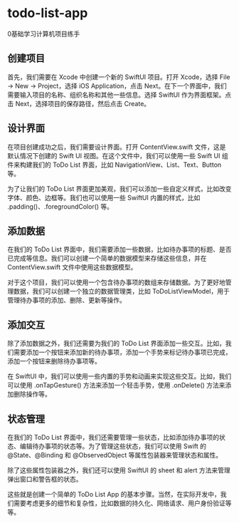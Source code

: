 # todo-list-app
0基础学习计算机项目练手

## 创建项目
首先，我们需要在 Xcode 中创建一个新的 SwiftUI 项目。打开 Xcode，选择 File -> New -> Project，选择 iOS Application，点击 Next。在下一个界面中，我们需要输入项目的名称、组织名称和其他一些信息。选择 SwiftUI 作为界面框架。点击 Next，选择项目的保存路径，然后点击 Create。

## 设计界面
在项目创建成功之后，我们需要设计界面。打开 ContentView.swift 文件，这是默认情况下创建的 Swift UI 视图。在这个文件中，我们可以使用一些 Swift UI 组件来构建我们的 ToDo List 界面，比如 NavigationView、List、Text、Button 等。

为了让我们的 ToDo List 界面更加美观，我们可以添加一些自定义样式，比如改变字体、颜色、边框等。我们也可以使用一些 SwiftUI 内置的样式，比如 .padding()、.foregroundColor() 等。

## 添加数据
在我们的 ToDo List 界面中，我们需要添加一些数据，比如待办事项的标题、是否已完成等信息。我们可以创建一个简单的数据模型来存储这些信息，并在 ContentView.swift 文件中使用这些数据模型。

对于这个项目，我们可以使用一个包含待办事项的数组来存储数据。为了更好地管理数据，我们可以创建一个独立的数据管理类，比如 ToDoListViewModel，用于管理待办事项的添加、删除、更新等操作。

## 添加交互
除了添加数据之外，我们还需要为我们的 ToDo List 界面添加一些交互。比如，我们需要添加一个按钮来添加新的待办事项，添加一个手势来标记待办事项已完成，添加一个按钮来删除待办事项等。

在 SwiftUI 中，我们可以使用一些内置的手势和动画来实现这些交互。比如，我们可以使用 .onTapGesture() 方法来添加一个轻击手势，使用 .onDelete() 方法来添加删除操作等。

## 状态管理
在我们的 ToDo List 界面中，我们还需要管理一些状态，比如添加待办事项的状态、编辑待办事项的状态等。为了管理这些状态，我们可以使用 Swift 的 @State、@Binding 和 @ObservedObject 等属性包装器来管理状态和属性。

除了这些属性包装器之外，我们还可以使用 SwiftUI 的 sheet 和 alert 方法来管理弹出窗口和警告框的状态。

这些就是创建一个简单的 ToDo List App 的基本步骤。当然，在实际开发中，我们需要考虑更多的细节和复杂性，比如数据的持久化、网络请求、用户身份验证等等。
